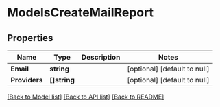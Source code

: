 # ModelsCreateMailReport

## Properties
Name | Type | Description | Notes
------------ | ------------- | ------------- | -------------
**Email** | **string** |  | [optional] [default to null]
**Providers** | **[]string** |  | [optional] [default to null]

[[Back to Model list]](../README.md#documentation-for-models) [[Back to API list]](../README.md#documentation-for-api-endpoints) [[Back to README]](../README.md)


